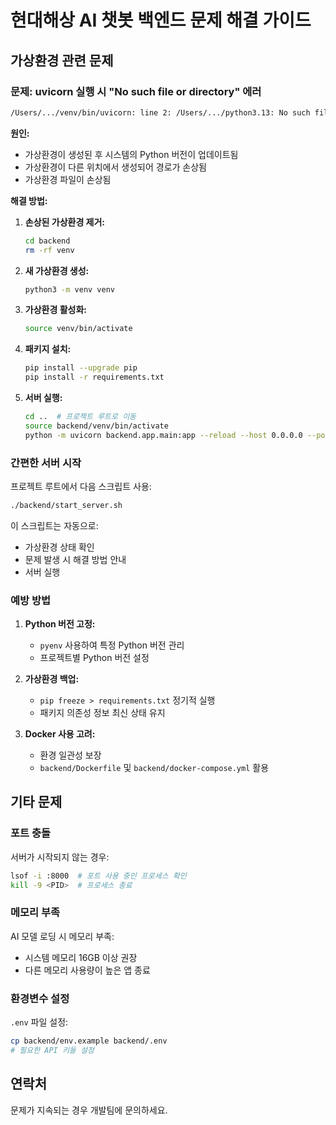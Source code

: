 # 현대해상 AI 챗봇 백엔드 문제 해결 가이드

## 가상환경 관련 문제

### 문제: uvicorn 실행 시 "No such file or directory" 에러

```bash
/Users/.../venv/bin/uvicorn: line 2: /Users/.../python3.13: No such file or directory
```

**원인:** 
- 가상환경이 생성된 후 시스템의 Python 버전이 업데이트됨
- 가상환경이 다른 위치에서 생성되어 경로가 손상됨
- 가상환경 파일이 손상됨

**해결 방법:**

1. **손상된 가상환경 제거:**
   ```bash
   cd backend
   rm -rf venv
   ```

2. **새 가상환경 생성:**
   ```bash
   python3 -m venv venv
   ```

3. **가상환경 활성화:**
   ```bash
   source venv/bin/activate
   ```

4. **패키지 설치:**
   ```bash
   pip install --upgrade pip
   pip install -r requirements.txt
   ```

5. **서버 실행:**
   ```bash
   cd ..  # 프로젝트 루트로 이동
   source backend/venv/bin/activate
   python -m uvicorn backend.app.main:app --reload --host 0.0.0.0 --port 8000
   ```

### 간편한 서버 시작

프로젝트 루트에서 다음 스크립트 사용:
```bash
./backend/start_server.sh
```

이 스크립트는 자동으로:
- 가상환경 상태 확인
- 문제 발생 시 해결 방법 안내
- 서버 실행

### 예방 방법

1. **Python 버전 고정:**
   - `pyenv` 사용하여 특정 Python 버전 관리
   - 프로젝트별 Python 버전 설정

2. **가상환경 백업:**
   - `pip freeze > requirements.txt` 정기적 실행
   - 패키지 의존성 정보 최신 상태 유지

3. **Docker 사용 고려:**
   - 환경 일관성 보장
   - `backend/Dockerfile` 및 `backend/docker-compose.yml` 활용

## 기타 문제

### 포트 충돌
서버가 시작되지 않는 경우:
```bash
lsof -i :8000  # 포트 사용 중인 프로세스 확인
kill -9 <PID>  # 프로세스 종료
```

### 메모리 부족
AI 모델 로딩 시 메모리 부족:
- 시스템 메모리 16GB 이상 권장
- 다른 메모리 사용량이 높은 앱 종료

### 환경변수 설정
`.env` 파일 설정:
```bash
cp backend/env.example backend/.env
# 필요한 API 키들 설정
```

## 연락처
문제가 지속되는 경우 개발팀에 문의하세요. 